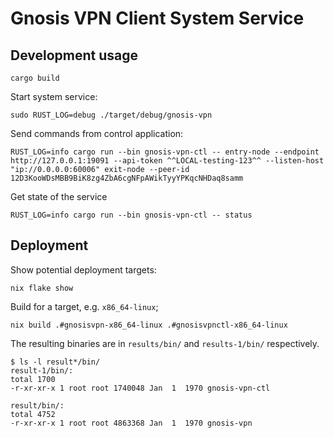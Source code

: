 # Gnosis VPN Client System Service

## Development usage

`cargo build`

Start system service:

`sudo RUST_LOG=debug ./target/debug/gnosis-vpn`

Send commands from control application:

`RUST_LOG=info cargo run --bin gnosis-vpn-ctl -- entry-node --endpoint http://127.0.0.1:19091 --api-token ^^LOCAL-testing-123^^ --listen-host "ip://0.0.0.0:60006" exit-node --peer-id 12D3KooWDsMBB9BiK8zg4ZbA6cgNFpAWikTyyYPKqcNHDaq8samm`

Get state of the service

`RUST_LOG=info cargo run --bin gnosis-vpn-ctl -- status`

## Deployment

Show potential deployment targets:

`nix flake show`

Build for a target, e.g. `x86_64-linux`;

`nix build .#gnosisvpn-x86_64-linux .#gnosisvpnctl-x86_64-linux`

The resulting binaries are in `results/bin/` and `results-1/bin/` respectively.

```
$ ls -l result*/bin/
result-1/bin/:
total 1700
-r-xr-xr-x 1 root root 1740048 Jan  1  1970 gnosis-vpn-ctl

result/bin/:
total 4752
-r-xr-xr-x 1 root root 4863368 Jan  1  1970 gnosis-vpn
```
